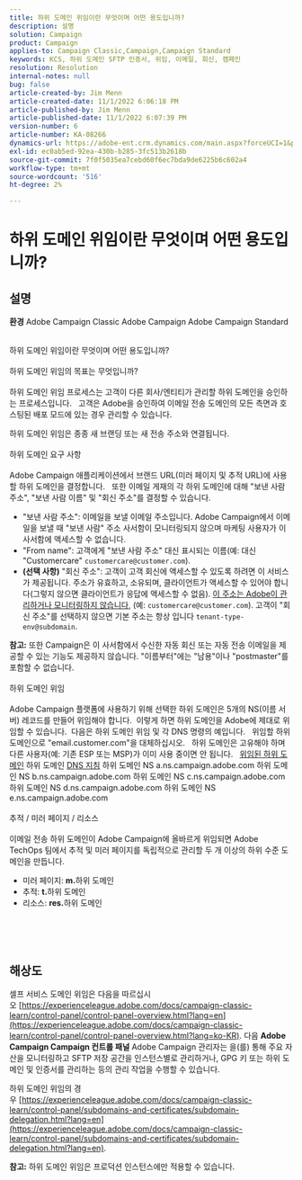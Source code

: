 ```yaml
---
title: 하위 도메인 위임이란 무엇이며 어떤 용도입니까?
description: 설명
solution: Campaign
product: Campaign
applies-to: Campaign Classic,Campaign,Campaign Standard
keywords: KCS, 하위 도메인 SFTP 인증서, 위임, 이메일, 회신, 캠페인
resolution: Resolution
internal-notes: null
bug: false
article-created-by: Jim Menn
article-created-date: 11/1/2022 6:06:18 PM
article-published-by: Jim Menn
article-published-date: 11/1/2022 6:07:39 PM
version-number: 6
article-number: KA-08266
dynamics-url: https://adobe-ent.crm.dynamics.com/main.aspx?forceUCI=1&pagetype=entityrecord&etn=knowledgearticle&id=53374fdc-0f5a-ed11-9561-6045bd006a22
exl-id: ec0ab5ed-92ea-430b-b285-3fc513b2618b
source-git-commit: 7f0f5035ea7cebd60f6ec7bda9de6225b6c602a4
workflow-type: tm+mt
source-wordcount: '516'
ht-degree: 2%

---
```


# 하위 도메인 위임이란 무엇이며 어떤 용도입니까?

## 설명


<b>환경</b>
Adobe Campaign Classic Adobe Campaign Adobe Campaign Standard

<br>하위 도메인 위임이란 무엇이며 어떤 용도입니까?<br><br>하위 도메인 위임의 목표는 무엇입니까?<br><br>
하위 도메인 위임 프로세스는 고객이 다른 회사/엔티티가 관리할 하위 도메인을 승인하는 프로세스입니다.  
고객은 Adobe을 승인하여 이메일 전송 도메인의 모든 측면과 호스팅된 배포 모드에 있는 경우 관리할 수 있습니다.

하위 도메인 위임은 종종 새 브랜딩 또는 새 전송 주소와 연결됩니다.
<br><br>하위 도메인 요구 사항<br><br>
Adobe Campaign 애플리케이션에서 브랜드 URL(미러 페이지 및 추적 URL)에 사용할 하위 도메인을 결정합니다.  
또한 이메일 게재의 각 하위 도메인에 대해 &quot;보낸 사람 주소&quot;, &quot;보낸 사람 이름&quot; 및 &quot;회신 주소&quot;를 결정할 수 있습니다.

- &quot;보낸 사람 주소&quot;: 이메일을 보낼 이메일 주소입니다. Adobe Campaign에서 이메일을 보낼 때 &quot;보낸 사람&quot; 주소 사서함이 모니터링되지 않으며 마케팅 사용자가 이 사서함에 액세스할 수 없습니다.
- &quot;From name&quot;: 고객에게 &quot;보낸 사람 주소&quot; 대신 표시되는 이름(예: 대신 &quot;Customercare&quot; `customercare@customer.com`).
- <b>(선택 사항)</b> &quot;회신 주소&quot;: 고객이 고객 회신에 액세스할 수 있도록 하려면 이 서비스가 제공됩니다. 주소가 유효하고, 소유되며, 클라이언트가 액세스할 수 있어야 합니다(그렇지 않으면 클라이언트가 응답에 액세스할 수 없음). <u>이 주소는 Adobe이 관리하거나 모니터링하지 않습니다</u>, (예: `customercare@customer.com`). 고객이 &quot;회신 주소&quot;를 선택하지 않으면 기본 주소는 항상 입니다 `tenant-type-env@subdomain`.


<b>참고:</b> 또한 Campaign은 이 사서함에서 수신한 자동 회신 또는 자동 전송 이메일을 제공할 수 있는 기능도 제공하지 않습니다. &quot;이름부터&quot;에는 &quot;남용&quot;이나 &quot;postmaster&quot;를 포함할 수 없습니다.
<br><br>하위 도메인 위임<br><br>
Adobe Campaign 플랫폼에 사용하기 위해 선택한 하위 도메인은 5개의 NS(이름 서버) 레코드를 만들어 위임해야 합니다. 
이렇게 하면 하위 도메인을 Adobe에 제대로 위임할 수 있습니다.  다음은 하위 도메인 위임 및 각 DNS 명령의 예입니다.  
위임할 하위 도메인으로 &quot;email.customer.com&quot;을 대체하십시오.  
하위 도메인은 고유해야 하며 다른 사용자(예: 기존 ESP 또는 MSP)가 이미 사용 중이면 안 됩니다.
 
<u>위임된 하위 도메인</u>
하위 도메인
<u>DNS 지침</u>
하위 도메인 NS a.ns.campaign.adobe.com
하위 도메인 NS b.ns.campaign.adobe.com
하위 도메인 NS c.ns.campaign.adobe.com
하위 도메인 NS d.ns.campaign.adobe.com
하위 도메인 NS e.ns.campaign.adobe.com
<br><br>추적 / 미러 페이지 / 리소스<br><br>
이메일 전송 하위 도메인이 Adobe Campaign에 올바르게 위임되면 Adobe TechOps 팀에서 추적 및 미러 페이지를 독립적으로 관리할 두 개 이상의 하위 수준 도메인을 만듭니다.

- 미러 페이지: <b>m.</b>하위 도메인
- 추적: <b>t.</b>하위 도메인
- 리소스: <b>res.</b>하위 도메인

<br><br> <br>

## 해상도


셀프 서비스 도메인 위임은 다음을 따르십시오 [https://experienceleague.adobe.com/docs/campaign-classic-learn/control-panel/control-panel-overview.html?lang=en](https://experienceleague.adobe.com/docs/campaign-classic-learn/control-panel/control-panel-overview.html?lang=ko-KR).
다음 <b>Adobe Campaign Campaign 컨트롤 패널</b> Adobe Campaign 관리자는 을(를) 통해 주요 자산을 모니터링하고 SFTP 저장 공간을 인스턴스별로 관리하거나, GPG 키 또는 하위 도메인 및 인증서를 관리하는 등의 관리 작업을 수행할 수 있습니다.

하위 도메인 위임의 경우 [https://experienceleague.adobe.com/docs/campaign-classic-learn/control-panel/subdomains-and-certificates/subdomain-delegation.html?lang=en](https://experienceleague.adobe.com/docs/campaign-classic-learn/control-panel/subdomains-and-certificates/subdomain-delegation.html?lang=en).

<b>참고:</b> 하위 도메인 위임은 프로덕션 인스턴스에만 적용할 수 있습니다.

